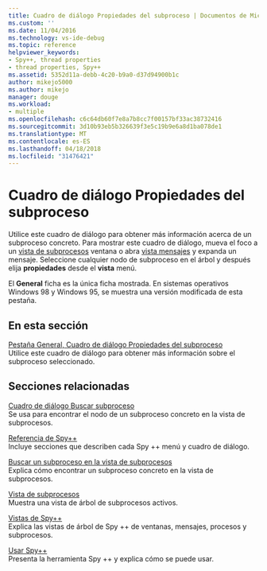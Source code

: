 ```yaml
---
title: Cuadro de diálogo Propiedades del subproceso | Documentos de Microsoft
ms.custom: ''
ms.date: 11/04/2016
ms.technology: vs-ide-debug
ms.topic: reference
helpviewer_keywords:
- Spy++, thread properties
- thread properties, Spy++
ms.assetid: 5352d11a-debb-4c20-b9a0-d37d94900b1c
author: mikejo5000
ms.author: mikejo
manager: douge
ms.workload:
- multiple
ms.openlocfilehash: c6c64db60f7e8a7b8cc7f00157bf33ac38732416
ms.sourcegitcommit: 3d10b93eb5b326639f3e5c19b9e6a8d1ba078de1
ms.translationtype: MT
ms.contentlocale: es-ES
ms.lasthandoff: 04/18/2018
ms.locfileid: "31476421"
---
```

# <a name="thread-properties-dialog-box"></a>Cuadro de diálogo Propiedades del subproceso
Utilice este cuadro de diálogo para obtener más información acerca de un subproceso concreto. Para mostrar este cuadro de diálogo, mueva el foco a un [vista de subprocesos](../debugger/threads-view.md) ventana o abra [vista mensajes](../debugger/messages-view.md) y expanda un mensaje. Seleccione cualquier nodo de subproceso en el árbol y después elija **propiedades** desde el **vista** menú.  
  
 El **General** ficha es la única ficha mostrada. En sistemas operativos Windows 98 y Windows 95, se muestra una versión modificada de esta pestaña.  
  
## <a name="in-this-section"></a>En esta sección  
 [Pestaña General, Cuadro de diálogo Propiedades del subproceso](../debugger/general-tab-thread-properties-dialog-box.md)  
 Utilice este cuadro de diálogo para obtener más información sobre el subproceso seleccionado.  
  
## <a name="related-sections"></a>Secciones relacionadas  
 [Cuadro de diálogo Buscar subproceso](../debugger/thread-search-dialog-box.md)  
 Se usa para encontrar el nodo de un subproceso concreto en la vista de subprocesos.  
  
 [Referencia de Spy++](../debugger/spy-increment-reference.md)  
 Incluye secciones que describen cada Spy ++ menú y cuadro de diálogo.  
  
 [Buscar un subproceso en la vista de subprocesos](../debugger/how-to-search-for-a-thread-in-threads-view.md)  
 Explica cómo encontrar un subproceso concreto en la vista de subprocesos.  
  
 [Vista de subprocesos](../debugger/threads-view.md)  
 Muestra una vista de árbol de subprocesos activos.  
  
 [Vistas de Spy++](../debugger/spy-increment-views.md)  
 Explica las vistas de árbol de Spy ++ de ventanas, mensajes, procesos y subprocesos.  
  
 [Usar Spy++](../debugger/using-spy-increment.md)  
 Presenta la herramienta Spy ++ y explica cómo se puede usar.